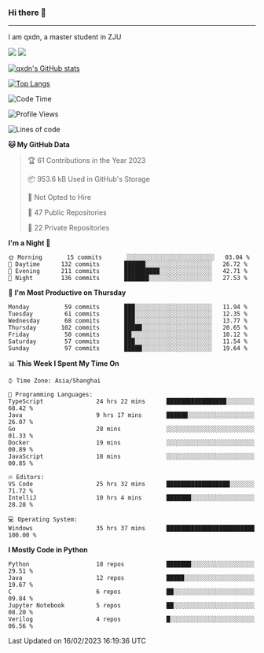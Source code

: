 ### Hi there 👋
---

I am qxdn, a master student in ZJU

[![](https://img.shields.io/badge/blog-qxdn-brightgreen?style=for-the-badge&logo=hexo)](https://qianxu.run) [![](https://img.shields.io/badge/bilibili-qxdn-ff69b4?style=for-the-badge&logo=Bilibili)](https://space.bilibili.com/11674667)


[![qxdn's GitHub stats](https://github-readme-stats.vercel.app/api?username=qxdn&count_private=true&show_icons=true)](https://github.com/qxdn)

[![Top Langs](https://github-readme-stats.vercel.app/api/top-langs/?username=qxdn&layout=compact)](https://github.com/qxdn)

<!--START_SECTION:waka-->
![Code Time](http://img.shields.io/badge/Code%20Time-852%20hrs%206%20mins-blue)

![Profile Views](http://img.shields.io/badge/Profile%20Views-2-blue)

![Lines of code](https://img.shields.io/badge/From%20Hello%20World%20I%27ve%20Written-1%20Million%20lines%20of%20code-blue)

**🐱 My GitHub Data** 

> 🏆 61 Contributions in the Year 2023
 > 
> 📦 953.6 kB Used in GitHub's Storage 
 > 
> 🚫 Not Opted to Hire
 > 
> 📜 47 Public Repositories 
 > 
> 🔑 22 Private Repositories  
 > 
**I'm a Night 🦉** 

```text
🌞 Morning       15 commits       ░░░░░░░░░░░░░░░░░░░░░░░░░   03.04 % 
🌆 Daytime      132 commits       ██████░░░░░░░░░░░░░░░░░░░   26.72 % 
🌃 Evening      211 commits       ██████████░░░░░░░░░░░░░░░   42.71 % 
🌙 Night        136 commits       ███████░░░░░░░░░░░░░░░░░░   27.53 % 

```
📅 **I'm Most Productive on Thursday** 

```text
Monday          59 commits       ███░░░░░░░░░░░░░░░░░░░░░░   11.94 % 
Tuesday         61 commits       ███░░░░░░░░░░░░░░░░░░░░░░   12.35 % 
Wednesday       68 commits       ███░░░░░░░░░░░░░░░░░░░░░░   13.77 % 
Thursday       102 commits       █████░░░░░░░░░░░░░░░░░░░░   20.65 % 
Friday          50 commits       ██░░░░░░░░░░░░░░░░░░░░░░░   10.12 % 
Saturday        57 commits       ███░░░░░░░░░░░░░░░░░░░░░░   11.54 % 
Sunday          97 commits       █████░░░░░░░░░░░░░░░░░░░░   19.64 % 

```


📊 **This Week I Spent My Time On** 

```text
⌚︎ Time Zone: Asia/Shanghai

💬 Programming Languages: 
TypeScript               24 hrs 22 mins      █████████████████░░░░░░░░   68.42 % 
Java                     9 hrs 17 mins       ██████░░░░░░░░░░░░░░░░░░░   26.07 % 
Go                       28 mins             ░░░░░░░░░░░░░░░░░░░░░░░░░   01.33 % 
Docker                   19 mins             ░░░░░░░░░░░░░░░░░░░░░░░░░   00.89 % 
JavaScript               18 mins             ░░░░░░░░░░░░░░░░░░░░░░░░░   00.85 % 

🔥 Editors: 
VS Code                  25 hrs 32 mins      ██████████████████░░░░░░░   71.72 % 
IntelliJ                 10 hrs 4 mins       ███████░░░░░░░░░░░░░░░░░░   28.28 % 

💻 Operating System: 
Windows                  35 hrs 37 mins      █████████████████████████   100.00 % 

```

**I Mostly Code in Python** 

```text
Python                   18 repos            ███████░░░░░░░░░░░░░░░░░░   29.51 % 
Java                     12 repos            █████░░░░░░░░░░░░░░░░░░░░   19.67 % 
C                        6 repos             ██░░░░░░░░░░░░░░░░░░░░░░░   09.84 % 
Jupyter Notebook         5 repos             ██░░░░░░░░░░░░░░░░░░░░░░░   08.20 % 
Verilog                  4 repos             █░░░░░░░░░░░░░░░░░░░░░░░░   06.56 % 

```



 Last Updated on 16/02/2023 16:19:36 UTC
<!--END_SECTION:waka-->

<!--
**qxdn/qxdn** is a ✨ _special_ ✨ repository because its `README.md` (this file) appears on your GitHub profile.

Here are some ideas to get you started:

- 🔭 I’m currently working on ...
- 🌱 I’m currently learning ...
- 👯 I’m looking to collaborate on ...
- 🤔 I’m looking for help with ...
- 💬 Ask me about ...
- 📫 How to reach me: ...
- 😄 Pronouns: ...
- ⚡ Fun fact: ...
-->
